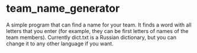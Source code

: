 # team_name_generator
A simple program that can find a name for your team. It finds a word with all letters that you enter (for example, they can be first letters of names of the team members). Currently dict.txt is a Russian dictionary, but you can change it to any other language if you want.

